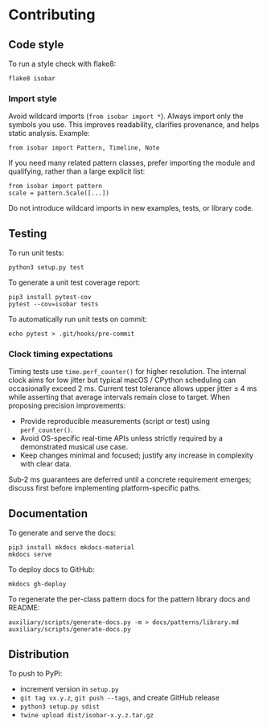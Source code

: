 # Contributing

## Code style

To run a style check with flake8:

```
flake8 isobar
```

### Import style

Avoid wildcard imports (`from isobar import *`). Always import only the symbols you use. This improves readability, clarifies provenance, and helps static analysis. Example:

```
from isobar import Pattern, Timeline, Note
```

If you need many related pattern classes, prefer importing the module and qualifying, rather than a large explicit list:

```
from isobar import pattern
scale = pattern.Scale([...])
```

Do not introduce wildcard imports in new examples, tests, or library code.

## Testing

To run unit tests:

```
python3 setup.py test
```

To generate a unit test coverage report:

```
pip3 install pytest-cov
pytest --cov=isobar tests
```

To automatically run unit tests on commit:
```
echo pytest > .git/hooks/pre-commit
```

### Clock timing expectations

Timing tests use `time.perf_counter()` for higher resolution. The internal clock aims for low jitter but typical macOS / CPython scheduling can occasionally exceed 2 ms. Current test tolerance allows upper jitter ≤ 4 ms while asserting that average intervals remain close to target. When proposing precision improvements:

- Provide reproducible measurements (script or test) using `perf_counter()`.
- Avoid OS-specific real-time APIs unless strictly required by a demonstrated musical use case.
- Keep changes minimal and focused; justify any increase in complexity with clear data.

Sub‑2 ms guarantees are deferred until a concrete requirement emerges; discuss first before implementing platform-specific paths.

## Documentation

To generate and serve the docs:

```
pip3 install mkdocs mkdocs-material
mkdocs serve
```

To deploy docs to GitHub:
```
mkdocs gh-deploy
```

To regenerate the per-class pattern docs for the pattern library docs and README:

```
auxiliary/scripts/generate-docs.py -m > docs/patterns/library.md
auxiliary/scripts/generate-docs.py
```

## Distribution

To push to PyPi:

* increment version in `setup.py`
* `git tag vx.y.z`, `git push --tags`, and create GitHub release
* `python3 setup.py sdist`
* `twine upload dist/isobar-x.y.z.tar.gz`
